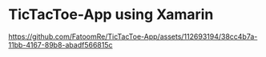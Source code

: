 # TicTacToe-App using Xamarin


https://github.com/FatoomRe/TicTacToe-App/assets/112693194/38cc4b7a-11bb-4167-89b8-abadf566815c
